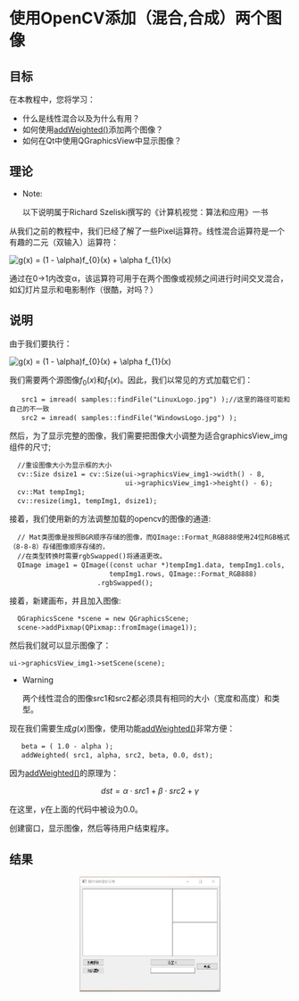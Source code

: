 <!--
 * @Date: 2020-08-15 13:45:33
 * @LastEditTime: 2020-08-15 15:15:38
 * @Author:  Chang_Bin
 * @LastEditors: Chang_Bin
 * @Email: bin_chang@qq.com
 * @Description: In User Settings Edit
-->
# 使用OpenCV添加（混合,合成）两个图像
## 目标
在本教程中，您将学习：
* 什么是线性混合以及为什么有用？
* 如何使用[addWeighted()](https://docs.opencv.org/4.3.0/d2/de8/group__core__array.html#gafafb2513349db3bcff51f54ee5592a19)添加两个图像？
* 如何在Qt中使用QGraphicsView中显示图像？

## 理论

* Note:
  
    以下说明属于Richard Szeliski撰写的《计算机视觉：算法和应用》一书

从我们之前的教程中，我们已经了解了一些Pixel运算符。线性混合运算符是一个有趣的二元（双输入）运算符：

<img src="https://latex.codecogs.com/gif.latex?g(x)&space;=&space;(1&space;-&space;\alpha)f_{0}(x)&space;&plus;&space;\alpha&space;f_{1}(x)" title="g(x) = (1 - \alpha)f_{0}(x) + \alpha f_{1}(x)" />

通过在0→1内改变α，该运算符可用于在两个图像或视频之间进行时间交叉混合，如幻灯片显示和电影制作（很酷，对吗？）

## 说明

由于我们要执行：

<img src="https://latex.codecogs.com/gif.latex?g(x)&space;=&space;(1&space;-&space;\alpha)f_{0}(x)&space;&plus;&space;\alpha&space;f_{1}(x)" title="g(x) = (1 - \alpha)f_{0}(x) + \alpha f_{1}(x)" />


我们需要两个源图像$f_{0}(x)$和$f_{1}(x)$。因此，我们以常见的方式加载它们：
```
   src1 = imread( samples::findFile("LinuxLogo.jpg") );//这里的路径可能和自己的不一致
   src2 = imread( samples::findFile("WindowsLogo.jpg") );
```
然后，为了显示完整的图像，我们需要把图像大小调整为适合graphicsView_img组件的尺寸;
```
  //重设图像大小为显示框的大小
  cv::Size dsize1 = cv::Size(ui->graphicsView_img1->width() - 8,
                             ui->graphicsView_img1->height() - 6);
  cv::Mat tempImg1;
  cv::resize(img1, tempImg1, dsize1);
```
接着，我们使用新的方法调整加载的opencv的图像的通道:
```
  // Mat类图像是按照BGR顺序存储的图像，而QImage::Format_RGB888使用24位RGB格式（8-8-8）存储图像顺序存储的，
  //在类型转换时需要rgbSwapped()将通道更改。
  QImage image1 = QImage((const uchar *)tempImg1.data, tempImg1.cols,
                         tempImg1.rows, QImage::Format_RGB888)
                      .rgbSwapped();
```
接着，新建画布，并且加入图像:
```
  QGraphicsScene *scene = new QGraphicsScene;
  scene->addPixmap(QPixmap::fromImage(image1));
```
然后我们就可以显示图像了：
```
ui->graphicsView_img1->setScene(scene);
```

* Warning

    两个线性混合的图像src1和src2都必须具有相同的大小（宽度和高度）和类型。

现在我们需要生成$g(x)$图像，使用功能[addWeighted()](https://docs.opencv.org/4.3.0/d2/de8/group__core__array.html#gafafb2513349db3bcff51f54ee5592a19)非常方便：
```
   beta = ( 1.0 - alpha );
   addWeighted( src1, alpha, src2, beta, 0.0, dst);
```
因为[addWeighted()](https://docs.opencv.org/4.3.0/d2/de8/group__core__array.html#gafafb2513349db3bcff51f54ee5592a19)的原理为：

$$dst = \alpha \cdot src1 + \beta \cdot src2 + \gamma$$

在这里，$\gamma$在上面的代码中被设为0.0。

创建窗口，显示图像，然后等待用户结束程序。

## 结果

<div align="center">
<img style="align: center" src="结果.gif" width="50%" height="50%" alt="" />
  </div>